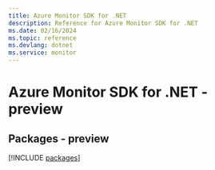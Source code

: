 ```yaml
---
title: Azure Monitor SDK for .NET
description: Reference for Azure Monitor SDK for .NET
ms.date: 02/16/2024
ms.topic: reference
ms.devlang: dotnet
ms.service: monitor
---
```

# Azure Monitor SDK for .NET - preview
## Packages - preview
[!INCLUDE [packages](monitor-index.md)]
